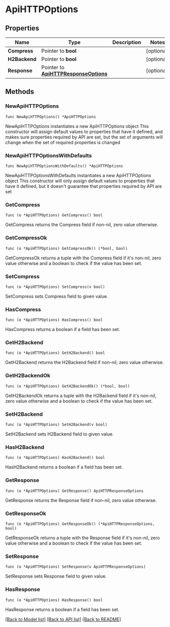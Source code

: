 # ApiHTTPOptions

## Properties

Name | Type | Description | Notes
------------ | ------------- | ------------- | -------------
**Compress** | Pointer to **bool** |  | [optional] 
**H2Backend** | Pointer to **bool** |  | [optional] 
**Response** | Pointer to [**ApiHTTPResponseOptions**](ApiHTTPResponseOptions.md) |  | [optional] 

## Methods

### NewApiHTTPOptions

`func NewApiHTTPOptions() *ApiHTTPOptions`

NewApiHTTPOptions instantiates a new ApiHTTPOptions object
This constructor will assign default values to properties that have it defined,
and makes sure properties required by API are set, but the set of arguments
will change when the set of required properties is changed

### NewApiHTTPOptionsWithDefaults

`func NewApiHTTPOptionsWithDefaults() *ApiHTTPOptions`

NewApiHTTPOptionsWithDefaults instantiates a new ApiHTTPOptions object
This constructor will only assign default values to properties that have it defined,
but it doesn't guarantee that properties required by API are set

### GetCompress

`func (o *ApiHTTPOptions) GetCompress() bool`

GetCompress returns the Compress field if non-nil, zero value otherwise.

### GetCompressOk

`func (o *ApiHTTPOptions) GetCompressOk() (*bool, bool)`

GetCompressOk returns a tuple with the Compress field if it's non-nil, zero value otherwise
and a boolean to check if the value has been set.

### SetCompress

`func (o *ApiHTTPOptions) SetCompress(v bool)`

SetCompress sets Compress field to given value.

### HasCompress

`func (o *ApiHTTPOptions) HasCompress() bool`

HasCompress returns a boolean if a field has been set.

### GetH2Backend

`func (o *ApiHTTPOptions) GetH2Backend() bool`

GetH2Backend returns the H2Backend field if non-nil, zero value otherwise.

### GetH2BackendOk

`func (o *ApiHTTPOptions) GetH2BackendOk() (*bool, bool)`

GetH2BackendOk returns a tuple with the H2Backend field if it's non-nil, zero value otherwise
and a boolean to check if the value has been set.

### SetH2Backend

`func (o *ApiHTTPOptions) SetH2Backend(v bool)`

SetH2Backend sets H2Backend field to given value.

### HasH2Backend

`func (o *ApiHTTPOptions) HasH2Backend() bool`

HasH2Backend returns a boolean if a field has been set.

### GetResponse

`func (o *ApiHTTPOptions) GetResponse() ApiHTTPResponseOptions`

GetResponse returns the Response field if non-nil, zero value otherwise.

### GetResponseOk

`func (o *ApiHTTPOptions) GetResponseOk() (*ApiHTTPResponseOptions, bool)`

GetResponseOk returns a tuple with the Response field if it's non-nil, zero value otherwise
and a boolean to check if the value has been set.

### SetResponse

`func (o *ApiHTTPOptions) SetResponse(v ApiHTTPResponseOptions)`

SetResponse sets Response field to given value.

### HasResponse

`func (o *ApiHTTPOptions) HasResponse() bool`

HasResponse returns a boolean if a field has been set.


[[Back to Model list]](../README.md#documentation-for-models) [[Back to API list]](../README.md#documentation-for-api-endpoints) [[Back to README]](../README.md)


